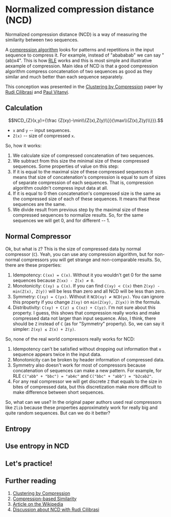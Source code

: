 # Normalized compression distance (NCD)

Normalized compression distance (NCD) is a way of measuring the similarity between two sequences.

A [compression algorithm](https://en.wikipedia.org/wiki/Data_compression) looks for patterns and repetitions in the input sequence to compress it. For example, instead of "abababab" we can say "(ab)x4". This is how [RLE](https://en.wikipedia.org/wiki/Run-length_encoding) works and this is most simple and illustrative aexample of compression. Main idea of NCD is that a good compression algorithm compress concatenation of two sequences as good as they similar and much better than each sequence separately.

This conception was presented in the [Clustering by Compression](https://homepages.cwi.nl/~paulv/papers/cluster.pdf) paper by [Rudi Cilibrasi](https://cilibrar.com/) and [Paul Vitanyi](https://en.wikipedia.org/wiki/Paul_Vit%C3%A1nyi).

## Calculation

$$NCD_{Z}(x,y)={\frac  {Z(xy)-\min\\{Z(x),Z(y)\\}}{\max\\{Z(x),Z(y)\\}}}.$$

+ `x` and `y` -- input sequences.
+ `Z(x)` -- size of compressed `x`.

So, how it works:

1. We calculate size of compressed concatenation of two sequences.
1. We subtract from this size the minimal size of these compressed sequences. Some properties of value on this step:
  1. If it is equal to the maximal size of these compressed sequences it means that size of concatenation's compression is equal to sum of sizes of separate compression of each sequences. That is, compression algorithm couldn't compress input data at all.
  1. If it is equal to 0 then concatenation's compressed size is the same as the compressed size of each of these sequences. It means that these sequences are the same.
1. We divide result from previous step by the maximal size of these compressed sequences to normalize results. So, for the same sequences we will get 0, and for different -- 1.

## Normal Compressor

Ok, but what is `Z`? This is the size of compressed data by normal compressor (`C`). Yeah, you can use any compression algorithm, but for non-normal compressors you will get strange and non-comparable results. So, there are these properties:

1. Idempotency: `C(xx) = C(x)`. Without it you wouldn't get 0 for the same sequences because `Z(xx) - Z(x) ≠ 0`.
2. Monotonicity: `C(xy) ≥ C(x)`. If you can find `C(xy) < C(x)` then `Z(xy) - min(Z(x), Z(y))` will be less than zero and all NCD will be less than zero.
3. Symmetry: `C(xy) = C(yx)`. Without it `NCD(xy) ≠ NCD(yx)`. You can ignore this property if you change `Z(xy)` on `min(Z(xy), Z(yx))` in the formula.
4. Distributivity: `C(xy) + C(z) ≤ C(xz) + C(yz)`. I'm not sure about this property. I guess, this shows that compression really works and make compressed data not larger than input sequence. Also, I think, there should be `Z` instead of `C` (as for "Symmetry" property). So, we can say it simpler: `Z(xy) ≤ Z(x) + Z(y)`.

So, none of the real world compressors really works for NCD:

1. Idempotency can't be satisfied without dropping out information that `x` sequence appears twice in the input data.
1. Monotonicity can be broken by header information of compressed data.
1. Symmetry also doesn't work for most of compressors because concatenation of sequences can make a new pattern. For example, for RLE `C("abb" + "bbc") = "ab4c"` and `C("bbc" + "abb") = "b2cab2"`.
1. For any real compressor we will get discrete `Z` that equals to the size in bites of compressed data, but this discretization make more difficult to make difference between short sequences.

So, what can we use? In the original paper authors used real compressors like `Zlib` because these properties approximately work for really big and quite random sequences. But can we do it better?

## Entropy


## Use entropy in NCD


## Let's practice!


## Further reading

1. [Clustering by Compression](https://homepages.cwi.nl/~paulv/papers/cluster.pdf)
1. [Compression-based Similarity](https://homepages.cwi.nl/~paulv/papers/ccp11.pdf)
1. [Article on the Wikipedia](https://en.wikipedia.org/wiki/Normalized_compression_distance)
1. [Discussion about NCD with Rudi Cilibrasi](https://github.com/orsinium/textdistance/issues/21)
